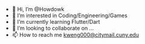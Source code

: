 - 👋 Hi, I’m @Howdowk
- 👀 I’m interested in Coding/Engineering/Games
- 🌱 I’m currently learning Flutter/Dart
- 💞️ I’m looking to collaborate on ...
- 📫 How to reach me kweng000@citymail.cuny.edu

<!---
Howdowk/Howdowk is a ✨ special ✨ repository because its `README.md` (this file) appears on your GitHub profile.
You can click the Preview link to take a look at your changes.
--->

